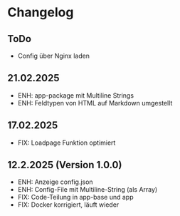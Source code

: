 # Changelog

## ToDo

- Config über Nginx laden

## 21.02.2025

- ENH: app-package mit Multiline Strings
- ENH: Feldtypen von HTML auf Markdown umgestellt

## 17.02.2025

- FIX: Loadpage Funktion optimiert

## 12.2.2025 (Version 1.0.0)

- ENH: Anzeige config.json
- ENH: Config-File mit Multiline-String (als Array)
- FIX: Code-Teilung in app-base und app
- FIX: Docker korrigiert, läuft wieder
